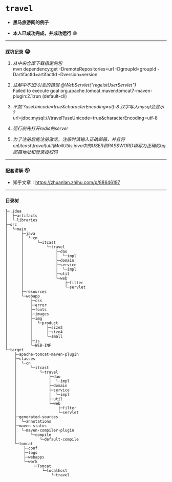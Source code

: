 # `travel`
* **黑马旅游网的例子**  
- __本人已成功完成，并成功运行__ :smile:
---
### `踩坑记录` :sob:
1. _从中央仓库下载指定的包_  
   mvn dependency:get -DremoteRepositories=url -DgroupId=groupId -DartifactId=artifactId -Dversion=version

2. _注解中不加/引发的错误 @WebServlet("regeistUserServlet")_  
    Failed to execute goal org.apache.tomcat.maven:tomcat7-maven-plugin:2.1:run (default-cli)

3. _不加 ?useUnicode=true&characterEncoding=utf-8 汉字写入mysql会显示 ?_  
    url=jdbc:mysql:///travel?useUnicode=true&characterEncoding=utf-8

4. _运行前先打开redis的server_

5. _为了注册后能注册激活，注册时请输入正确邮箱，并且将cn\itcast\travel\util\MailUtils.java中的USER和PASSWORD填写为正确的qq邮箱地址和登录授权码_
---
### `配套讲解` :stuck_out_tongue_winking_eye:
* 知乎文章：https://zhuanlan.zhihu.com/p/88646197
---
### `目录树`
```
├─.idea  
│  ├─artifacts  
│  └─libraries  
├─src  
│  └─main  
│      ├─java  
│      │  └─cn  
│      │      └─itcast  
│      │          └─travel  
│      │              ├─dao  
│      │              │  └─impl  
│      │              ├─domain  
│      │              ├─service  
│      │              │  └─impl  
│      │              ├─util  
│      │              └─web  
│      │                  ├─filter  
│      │                  └─servlet  
│      ├─resources  
│      └─webapp  
│          ├─css  
│          ├─error  
│          ├─fonts  
│          ├─images  
│          ├─img  
│          │  └─product  
│          │      ├─size2  
│          │      ├─size4  
│          │      └─small  
│          ├─js  
│          └─WEB-INF  
└─target  
    ├─apache-tomcat-maven-plugin  
    ├─classes  
    │  └─cn  
    │      └─itcast  
    │          └─travel  
    │              ├─dao  
    │              │  └─impl  
    │              ├─domain  
    │              ├─service  
    │              │  └─impl  
    │              ├─util  
    │              └─web  
    │                  ├─filter  
    │                  └─servlet  
    ├─generated-sources  
    │  └─annotations  
    ├─maven-status  
    │  └─maven-compiler-plugin  
    │      └─compile  
    │          └─default-compile  
    └─tomcat
        ├─conf  
        ├─logs  
        ├─webapps  
        └─work  
            └─Tomcat  
                └─localhost  
                    └─travel  
```